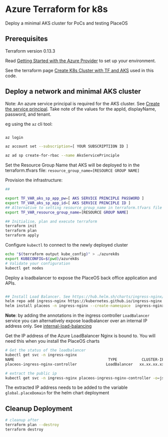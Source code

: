# Azure Terraform for k8s

Deploy a minimal AKS cluster for PoCs and testing PlaceOS

## Prerequisites

Terraform version 0.13.3

Read [Getting Started with the Azure Provider](https://docs.microsoft.com/en-us/azure/developer/terraform/overview) to set up your environment.

See the terraform page [Create K8s Cluster with TF and AKS](https://docs.microsoft.com/en-us/azure/developer/terraform/create-k8s-cluster-with-tf-and-aks) used in this code.

## Deploy a network and minimal AKS cluster

Note: An azure service principal is required for the AKS cluster.  See [Create the service principal](https://docs.microsoft.com/en-us/cli/azure/create-an-azure-service-principal-azure-cli?view=azure-cli-latest). Take note of the values for the appId, displayName, password, and tenant.

eg using the `az` cli tool:

```sh

az login

az account set --subscription=[ YOUR SUBSCRIPTIION ID ]

az ad sp create-for-rbac --name AksServicePrinciple

```

Set the Resource Group Name that AKS will be deployed to in the terraform.tfvars file: `resource_group_name=[RESOURCE GROUP NAME]`

Provision the infrastructure:

```sh
##

export TF_VAR_aks_sp_app_pw=[ AKS SERVICE PRINCIPLE PASSWORD ]
export TF_VAR_aks_sp_app_id=[ AKS SERVICE PRINCIPLE ID ]
## Alternative to setting resource_group_name in terraform.tfvars file
export TF_VAR_resource_group_name=[RESOURCE GROUP NAME]

## Initialise, plan and execute terraform
terraform init
terraform plan
terraform apply

```

Configure `kubectl` to connect to the newly deployed cluster

```sh
echo "$(terraform output kube_config)" > ./azurek8s
export KUBECONFIG=$(pwd)/azurek8s
# Validate your configuration
kubectl get nodes
```

Deploy a loadbalancer to expose the PlaceOS back office application and APIs.

```sh

## Install Load Balancer. See https://hub.helm.sh/charts/ingress-nginx/ingress-nginx
helm repo add ingress-nginx https://kubernetes.github.io/ingress-nginx
helm install placeos -n ingress-nginx --create-namespace  ingress-nginx/ingress-nginx

```

**Note**: by adding the annotations in the ingress controller `LoadBalancer` service you can alternatively expose loadbalancer over an internal IP address only. See [internal-load-balancing](https://docs.microsoft.com/en-us/azure/aks/internal-lb)

Get the IP address of the Azure LoadBalancer Nginx is bound to. You will need this when you install the PlaceOS charts

```sh
# Get the status of the loadbalancer
kubectl get svc -n ingress-nginx
NAME                                          TYPE           CLUSTER-IP       EXTERNAL-IP     PORT(S)                      AGE
placeos-ingress-nginx-controller             LoadBalancer   xx.xx.xx.xx      xx.xx.xx.xx     80:31307/TCP,443:31092/TCP   83s

# extract the public ip
kubectl get svc -n ingress-nginx placeos-ingress-nginx-controller -o=jsonpath='{.status.loadBalancer.ingress[*].ip}'

```

The extracted IP address needs to be added to the variable `global.placeDomain` for the helm chart deployment

## Cleanup Deployment

```sh
# cleanup after
terraform plan --destroy
terraform destroy

```